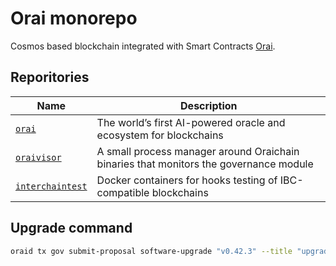 # Orai monorepo

Cosmos based blockchain integrated with Smart Contracts [Orai](https://orai.io).

## Reporitories

| Name                               | Description                                                                           |
| ---------------------------------- | ------------------------------------------------------------------------------------- |
| [`orai`](orai)                     | The world’s first AI-powered oracle and ecosystem for blockchains                     |
| [`oraivisor`](oraivisor)           | A small process manager around Oraichain binaries that monitors the governance module |
| [`interchaintest`](interchaintest) | Docker containers for hooks testing of IBC-compatible blockchains                     |

## Upgrade command

```bash
oraid tx gov submit-proposal software-upgrade "v0.42.3" --title "upgrade Oraichain network to v0.42.3" --description "Please visit https://github.com/oraichain/orai/releases/tag/v0.42.3 to view the CHANGELOG for this upgrade" --from wallet --upgrade-height 21627705 --upgrade-info "https://github.com/oraichain/orai/releases/download/v0.42.3/manifest.json" --deposit 10000000orai --chain-id Oraichain -y -b block --gas-prices 0.001orai --gas 20000000 --node https://rpc.orai.io:443
```
